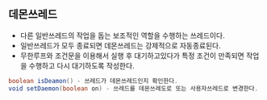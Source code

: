 ## 데몬쓰레드
  - 다른 일반쓰레드의 작업을 돕는 보조적인 역할을 수행하는 쓰레드이다.
  - 일반쓰레드가 모두 종료되면 데몬쓰레드는 강제적으로 자동종료된다.
  - 무한루프와 조건문을 이용해서 실행 후 대기하고있다가 특정 조건이 만족되면 작업을 수행하고 다시 대기하도록 작성한다.
  ```java
  boolean isDeamon() - 쓰레드가 데몬쓰레드인지 확인한다.
  void setDaemon(boolean on) - 쓰레드를 데몬쓰레도로 또는 사용자쓰레드로 변경한다.
  ```
  
